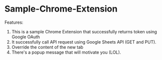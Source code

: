 # Sample-Chrome-Extension

Features:

1. This is a sample Chrome Extension that successfully returns token using Google OAuth
2. It successfully call API request using Google Sheets API (GET and PUT). 
3. Override the content of the new tab
4. There's a popup message that will motivate you (LOL). 

